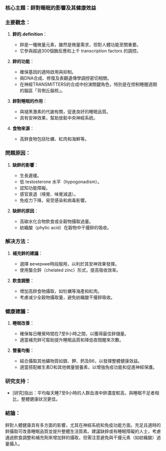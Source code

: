 ### 核心主題：鋅對睡眠的影響及其健康效益

### 主要觀念：
1. **鋅的.definition**：
   - 鋅是一種微量元素，雖然是微量需求，但對人體功能至關重要。
   - 它參與超過300個酶反應和上千 transcription factors 的調控。

2. **鋅的功能**：
   - 確保基因的適時啟用與抑制。
   - 與DNA合成、修復及表觀遺傳學調控密切相關。
   - 在神經TRANSMITTERS的合成中扮演關鍵角色，特別是在控制睡醒週期的腦區「背側丘腦核」。

3. **鋅對睡眠的作用**：
   - 與褪黑激素的代謝有關，促進良好的睡眠品質。
   - 具有安神效果，幫助放鬆中央神經系統。

4. **食物來源**：
   - 高鋅食物包括牡蠣、紅肉和海鮮等。

### 問題原因：
1. **缺鋅的影響**：
   - 生長遲缓。
   - 低 testosterone 水平（hypogonadism）。
   - 認知功能障礙。
   - 感官衰退（嗅覺、味覺減退）。
   - 免疫力下降，易受感染和病毒影響。

2. **缺鋅的原因**：
   - 高碳水化合物飲食或全穀物攝取過量。
   - 紡織酸（phytic acid）在穀物中干擾鋅的吸收。

### 解决方法：
1. **補充鋅的建議**：
   - 選擇 вечерние時段服用，以利於其安神效果發揮。
   - 使用螯合鋅（chelated zinc）形式，提高吸收效率。

2. **飲食調整**：
   - 增加高鋅食物攝取，如牡蠣等海產和紅肉。
   - 考慮减少全穀物攝取量，避免紡織酸干擾鋅吸收。

### 健康建議：
1. **睡眠改善**：
   - 確保每日睡覺時間在7至9小時之間，以獲得最佳鋅儲量。
   - 適當補充鋅可幫助提升睡眠品質和降低夜間醒來次數。

2. **營養均衡**：
   - 結合攝取其他礦物質如鎂、鉀、鈣及B6，以發揮整體健康效益。
   - 適當搭配維生素D和其他微量營養素，以增強免疫功能和促進神經保護。

### 研究支持：
- [研究]指出：平均每天睡7至9小時的人群血液中鋅濃度較高，與睡眠不足者相比，整體健康狀況更佳。

### 結論：
鋅對人體健康具有多方面的影響，尤其在神經系統和免疫功能方面。充足且適時的鋅攝取可改善睡眠品質並提升整體生活質素。建議缺鋅或有睡眠障礙的人士，考慮通過飲食調整和補充劑來增加鋅的攝取，但需注意避免與干擾元素（如紡織酸）過量攝入。